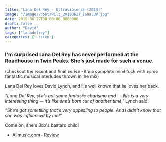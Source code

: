 ```yaml
---
title: "Lana Del Rey - Ultraviolence (2014)"
image: "/images/post/wilt_20190627_lana.UV.jpg"
date: 2019-06-27T00:00:00.0000000
draft: false
author: "David"
tags: ["lanadelrey"]
categories: ["Listen"]
---
```

### I'm surprised Lana Del Rey has never performed at the Roadhouse in Twin Peaks. She's just made for such a venue.

 (checkout the recent and final series - it's a complete mind fuck with some fantastic musical interludes thrown in the mix)

 Lana Del Rey loves David Lynch, and it's well known that he loves her back.

 *“Lana Del Rey, she’s got some fantastic charisma and — this is a very interesting thing — it’s like she’s born out of another time,”* Lynch said. 

 *“She’s got something that’s very appealing to people. And I didn’t know that she was influenced by me!”*

 Come on, she's Bob's bastard child!

-  [Allmusic.com - Review](https://www.allmusic.com/album/ultraviolence-mw0002677059)